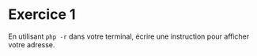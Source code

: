 # Exercice 1

En utilisant `php -r` dans votre terminal, écrire une instruction pour afficher votre adresse.
